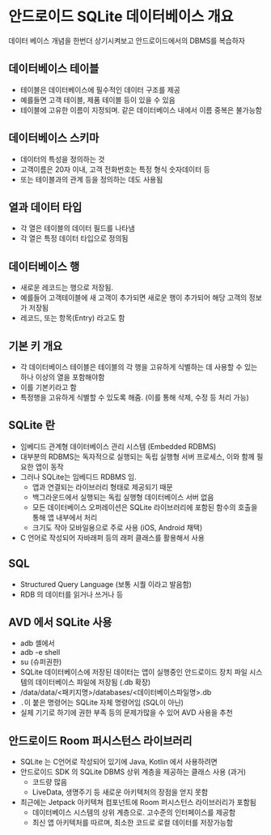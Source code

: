 # 안드로이드 SQLite 데이터베이스 개요

데이터 베이스 개념을 한번더 상기시켜보고 안드로이드에서의 DBMS를 복습하자

## 데이터베이스 테이블

- 테이블은 데이터베이스에 필수적인 데이터 구조를 제공
- 예를들면 고객 테이블, 제품 테이블 등이 있을 수 있음
- 테이블에 고유한 이름이 지정되며. 같은 데이터베이스 내에서 이름 중복은 불가능함

## 데이터베이스 스키마

- 데이터의 특성을 정의하는 것
- 고객이름은 20자 이내, 고객 전화번호는 특정 형식 숫자데이터 등
- 또는 테이블과의 관계 등을 정의하는 데도 사용됨

## 열과 데이터 타입

- 각 열은 테이블의 데이터 필드를 나타냄
- 각 열은 특정 데이터 타입으로 정의됨

## 데이터베이스 행

- 새로운 레코드는 행으로 저장됨.
- 예를들어 고객테이블에 새 고객이 추가되면 새로운 행이 추가되어 해당 고객의 정보가 저장됨
- 레코드, 또는 항목(Entry) 라고도 함

## 기본 키 개요

- 각 데이터베이스 테이블은 테이블의 각 행을 고유하게 식별하는 데 사용할 수 있는 하나 이상의 열을 포함해야함
- 이를 기본키라고 함
- 특정행을 고유하게 식별할 수 있도록 해줌. (이를 통해 삭제, 수정 등 처리 가능)

## SQLite 란

- 임베디드 관계형 데이터베이스 관리 시스템 (Embedded RDBMS)
- 대부분의 RDBMS는 독자적으로 실행되는 독립 실행형 서버 프로세스, 이와 함께 필요한 앱이 동작
- 그러나 SQLite는 임베디드 RDBMS 임.
  - 앱과 연결되는 라이브러리 형태로 제공되기 때문
  - 백그라운드에서 실행되는 독립 실행형 데이터베이스 서버 없음
  - 모든 데이터베이스 오퍼레이션은 SQLite 라이브러리에 포함된 함수의 호출을 통해 앱 내부에서 처리
  - 크기도 작아 모바일용으로 주로 사용 (iOS, Android 채택)
- C 언어로 작성되어 자바래퍼 등의 래퍼 클래스를 활용해서 사용

## SQL

- Structured Query Language (보통 시퀄 이라고 발음함)
- RDB 의 데이터를 읽거나 쓰거나 등

## AVD 에서 SQLite 사용

- adb 셸에서
- adb -e shell
- su (슈퍼권한)
- SQLite 데이터베이스에 저장된 데이터는 앱이 실행중인 안드로이드 장치 파일 시스템의 데이터베이스 파일에 저장됨 (.db 확장)
- /data/data/<패키지명>/databases/<데이터베이스파일명>.db
- `.`이 붙은 명령어는 SQLite 자체 명령어임 (SQL이 아닌)
- 실제 기기로 하기에 권한 부족 등의 문제가많을 수 있어 AVD 사용을 추천

## 안드로이드 Room 퍼시스턴스 라이브러리

- SQLite 는 C언어로 작성되어 있기에 Java, Kotlin 에서 사용하려면
- 안드로이드 SDK 의 SQLite DBMS 상위 계층을 제공하는 클래스 사용 (과거)
  - 코드량 많음
  - LiveData, 생명주기 등 새로운 아키텍처의 장점을 얻지 못함
- 최근에는 Jetpack 아키텍쳐 컴포넌트에 Room 퍼시스턴스 라이브러리가 포함됨
  - 데이터베이스 시스템의 상위 계층으로. 고수준의 인터페이스를 제공함
  - 최신 앱 아키텍처를 따르며, 최소한 코드로 로컬 데이터를 저장가능함

